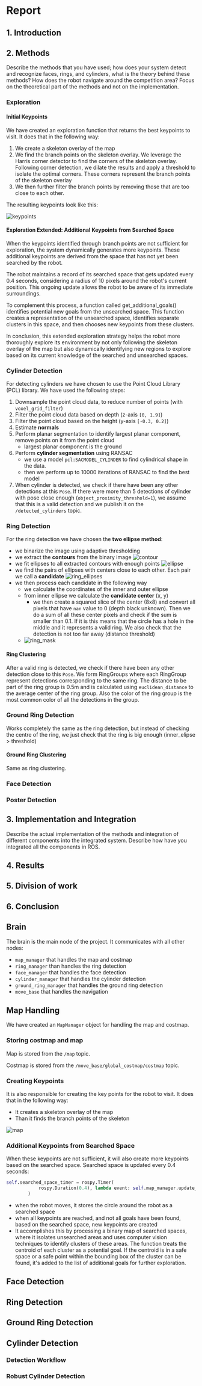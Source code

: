 # Report

## 1. Introduction

## 2. Methods

Describe the methods that you have used; how does your system detect and recognize faces, rings, and cylinders, what is the theory behind these methods? How does the robot navigate around the competition area? Focus on the theoretical part of the methods and not on the implementation.

### Exploration

#### Initial Keypoints

We have created an exploration function that returns the best keypoints to visit. It does that in the following way:

1. We create a skeleton overlay of the map
2. We find the branch points on the skeleton overlay. We leverage the Harris corner detector to find the corners of the skeleton overlay. Following corner detection, we dilate the results and apply a threshold to isolate the optimal corners. These corners represent the branch points of the skeleton overlay
3. We then further filter the branch points by removing those that are too close to each other.

The resulting keypoints look like this:

![keypoints](./images/map.png)

#### Exploration Extended: Additional Keypoints from Searched Space

When the keypoints identified through branch points are not sufficient for exploration, the system dynamically generates more keypoints. These additional keypoints are derived from the space that has not yet been searched by the robot.

The robot maintains a record of its searched space that gets updated every 0.4 seconds, considering a radius of 10 pixels around the robot's current position. This ongoing update allows the robot to be aware of its immediate surroundings.

To complement this process, a function called get_additional_goals() identifies potential new goals from the unsearched space. This function creates a representation of the unsearched space, identifies separate clusters in this space, and then chooses new keypoints from these clusters.

In conclusion, this extended exploration strategy helps the robot more thoroughly explore its environment by not only following the skeleton overlay of the map but also dynamically identifying new regions to explore based on its current knowledge of the searched and unsearched spaces.

### Cylinder Detection

For detecting cylinders we have chosen to use the Point Cloud Library (PCL) library. We have used the following steps:

1. Downsample the point cloud data, to reduce number of points (with `voxel_grid_filter`)
2. Filter the point cloud data based on depth (z-axis `[0, 1.9]`)
3. Filter the point cloud based on the height (y-axis `[-0.3, 0.2]`)
4. Estimate **normals**
5. Perform planar segmentation to identify largest planar component, remove points on it from the point cloud
   - largest planar component is the ground
6. Perform **cylinder segmentation** using RANSAC
   - we use a model `pcl:SACMODEL_CYLINDER` to find cylindrical shape in the data.
   - then we perform up to 10000 iterations of RANSAC to find the best model
7. When cylinder is detected, we check if there have been any other detections at this `Pose`. If there were more than 5 detections of cylinder with pose close enough (`object_proximity_threshold=1`), we assume that this is a valid detection and we publish it on the `/detected_cylinders` topic.

### Ring Detection

For the ring detection we have chosen the **two ellipse method**:

- we binarize the image using adaptive thresholding
- we extract the **contours** from the binary image
    ![contour](./images/contour.png)
- we fit ellipses to all extracted contours with enough points
    ![ellipse](./images/ellipses.png)
- we find the pairs of ellipses with centers close to each other. Each pair we call a **candidate**
    ![ring_ellipses](./images/ring_ellipses.png)
- we then process each candidate in the following way
  - we calculate the coordinates of the inner and outer ellipse
  - from inner ellipse we calculate the **candidate center** (x, y)
    - we then create a squared slice of the center (8x8) and convert all pixels that have `nan` value to 0 (depth black unknown). Then we do a sum of all these center pixels and check if the sum is smaller than 0.1. If it is this means that the circle has a hole in the middle and it represents a valid ring. We also check that the detection is not too far away (distance threshold)
  - ![ring_mask](./images/ring_mask.png)

#### Ring Clustering

After a valid ring is detected, we check if there have been any other detection close to this `Pose`. We form RingGroups where each RingGroup represent detections corresponding to the same ring. The distance to be part of the ring group is 0.5m and is calculated using `euclidean_distance` to the average center of the ring group. Also the color of the ring group is the most common color of all the detections in the group.

### Ground Ring Detection

Works completely the same as the ring detection, but instead of checking the centre of the ring, we just check that the ring is big enough (inner_elipse > threshold)

#### Ground Ring Clustering

Same as ring clustering.

### Face Detection

### Poster Detection

## 3. Implementation and Integration

Describe the actual implementation of the methods and integration of different components into the integrated system. Describe how have you integrated all the components in ROS.

## 4. Results

## 5. Division of work

## 6. Conclusion


## Brain

The brain is the main node of the project. It communicates with all other nodes:

- `map_manager` that handles the map and costmap
- `ring_manager` than handles the ring detection
- `face_manager` that handles the face detection
- `cylinder_manager` that handles the cylinder detection
- `ground_ring_manager` that handles the ground ring detection
- `move_base` that handles the navigation

## Map Handling

We have created an `MapManager` object for handling the map and costmap.

### Storing costmap and map

Map is stored from the `/map` topic.

Costmap is stored from the `/move_base/global_costmap/costmap` topic.

### Creating Keypoints

It is also responsible for creating the key points for the robot to visit. It does that in the
following way:

- It creates a skeleton overlay of the map
- Than it finds the branch points of the skeleton

![map](./images/map.png)

### Additional Keypoints from Searched Space

When these keypoints are not sufficient, it will also create more keypoints based on the searched space. Searched space is updated every 0.4 seconds:

```python
self.searched_space_timer = rospy.Timer(
            rospy.Duration(0.4), lambda event: self.map_manager.update_searched_space()
        )
```

- when the robot moves, it stores the circle around the robot as a searched space
- when all keypoints are reached, and not all goals have been found, based on the searched space, new keypoints are created
- It accomplishes this by processing a binary map of searched spaces, where it isolates unsearched areas and uses computer vision techniques to identify clusters of these areas. The function treats the centroid of each cluster as a potential goal. If the centroid is in a safe space or a safe point within the bounding box of the cluster can be found, it's added to the list of additional goals for further exploration.

## Face Detection

## Ring Detection

## Ground Ring Detection

## Cylinder Detection

### Detection Workflow



### Robust Cylinder Detection


